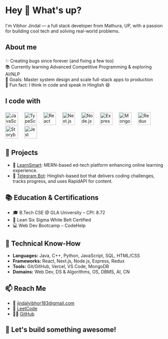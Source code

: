 <h1 align="left">Hey 👋 What's up?</h1>

###

<p align="left">I'm Vibhor Jindal — a full stack developer from Mathura, UP, with a passion for building cool tech and solving real-world problems.</p>

###

<h2 align="left">About me</h2>

###

<p align="left">
✨ Creating bugs since forever (and fixing a few too)<br>
📚 Currently learning Advanced Competitive Programming & exploring AI/NLP<br>
🎯 Goals: Master system design and scale full-stack apps to production<br>
🎲 Fun fact: I think in code and speak in Hinglish 😄
</p>

###

<h2 align="left">I code with</h2>

###

<div align="left">
  <img src="https://cdn.jsdelivr.net/gh/devicons/devicon/icons/javascript/javascript-original.svg" height="40" alt="JavaScript" />
  <img width="12" />
  <img src="https://cdn.jsdelivr.net/gh/devicons/devicon/icons/typescript/typescript-original.svg" height="40" alt="TypeScript" />
  <img width="12" />
  <img src="https://cdn.jsdelivr.net/gh/devicons/devicon/icons/react/react-original.svg" height="40" alt="React" />
  <img width="12" />
  <img src="https://cdn.jsdelivr.net/gh/devicons/devicon/icons/nextjs/nextjs-original.svg" height="40" alt="Next.js" />
  <img width="12" />
  <img src="https://cdn.jsdelivr.net/gh/devicons/devicon/icons/nodejs/nodejs-original.svg" height="40" alt="Node.js" />
  <img width="12" />
  <img src="https://cdn.jsdelivr.net/gh/devicons/devicon/icons/express/express-original.svg" height="40" alt="Express.js" />
  <img width="12" />
  <img src="https://cdn.jsdelivr.net/gh/devicons/devicon/icons/mongodb/mongodb-original.svg" height="40" alt="MongoDB" />
  <img width="12" />
  <img src="https://cdn.jsdelivr.net/gh/devicons/devicon/icons/redux/redux-original.svg" height="40" alt="Redux" />
  <img width="12" />
  <img src="https://cdn.jsdelivr.net/gh/devicons/devicon/icons/storybook/storybook-original.svg" height="40" alt="Storybook" />
  <img width="12" />
  <img src="https://cdn.jsdelivr.net/gh/devicons/devicon/icons/jest/jest-plain.svg" height="40" alt="Jest" />
</div>

###

<h2 align="left">🚀 Projects</h2>

- 🔗 [LearnSmart](https://github.com/vibhor183/LearnSmart): MERN-based ed-tech platform enhancing online learning experience.
- 🤖 [Telegram Bot](https://github.com/vibhor183/tgBot): Hinglish-based bot that delivers coding challenges, tracks progress, and uses RapidAPI for content.

###

<h2 align="left">📚 Education & Certifications</h2>

- 🎓 B.Tech CSE @ GLA University – CPI: 8.72
- 🏅 Lean Six Sigma White Belt Certified
- 💻 Web Dev Bootcamp – CodeHelp

###

<h2 align="left">🧠 Technical Know-How</h2>

- **Languages:** Java, C++, Python, JavaScript, SQL, HTML/CSS
- **Frameworks:** React, Next.js, Node.js, Express, Redux
- **Tools:** Git/GitHub, Vercel, VS Code, MongoDB
- **Domains:** Web Dev, DS & Algorithms, OS, DBMS, AI, CN

###

<h2 align="left">📫 Reach Me</h2>

- 📧 jindalvibhor183@gmail.com
- 🔗 [LeetCode](https://leetcode.com/u/vibhor183/)
- 🧑‍💻 [GitHub](https://github.com/vibhor183)

###

<h2 align="left">🎯 Let's build something awesome!</h2>
